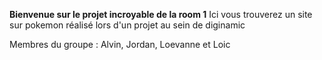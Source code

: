 **Bienvenue sur le projet incroyable de la room 1**
Ici vous trouverez un site sur pokemon réalisé lors d'un projet au sein de diginamic

Membres du groupe : Alvin, Jordan, Loevanne et Loic
